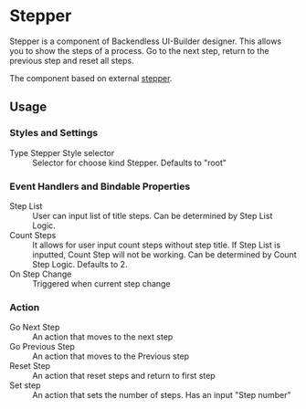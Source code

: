 # Stepper

Stepper is a component of Backendless UI-Builder designer. This allows you to show the steps of a process. Go to the next step, return to the previous step and reset all steps.

The component based on external [stepper](https://mui.com/material-ui/react-stepper/).
## Usage

### Styles and Settings

<dl>
<dt>Type Stepper Style selector</dt>
<dd>Selector for choose kind Stepper. Defaults to "root"</dd>
</dl>

### Event Handlers and Bindable Properties

<dl>
<dt>Step List</dt>
<dd>User can input list of title steps. Can be determined by Step List Logic.</dd>
<dt>Count Steps</dt>
<dd>It allows for user input count steps without step title. If Step List is inputted, Count Step will not be working. Can be determined by Count Step Logic. Defaults to 2.</dd>
<dt>On Step Change</dt>
<dd>Triggered when current step change</dd>
</dl>

### Action
<dl>
<dt>Go Next Step</dt>
<dd>An action that moves to the next step</dd>
<dt>Go Previous Step</dt>
<dd>An action that moves to the Previous step</dd>
<dt>Reset Step</dt>
<dd>An action that reset steps and return to first step</dd>
<dt>Set step</dt>
<dd>An action that sets the number of steps. Has an input "Step number"</dd>
</dl>
